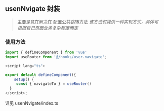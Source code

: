 ## usenNvigate 封装

> 主要是意在解决在 配置公共跳转方法
> _该方法仅提供一种实现方式，具体可根据自己页面业务复杂程度而定_

### 使用方法

```js
import { defineComponent } from 'vue'
import useRouter from '@/hooks/user-navigate';

<script lang="ts">

export default defineComponent({
    setup() {
     const { navigateTo } = useRouter()
  }
</script>;
```

详见 usenNvigate/index.ts
